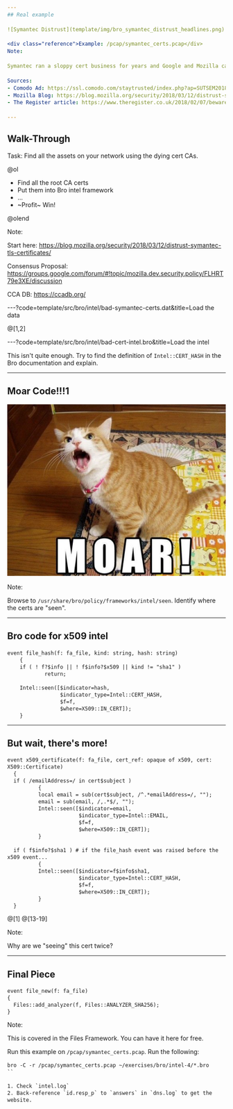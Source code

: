```yaml
---
## Real example

![Symantec Distrust](template/img/bro_symantec_distrust_headlines.png)

<div class="reference">Example: /pcap/symantec_certs.pcap</div>
Note:

Symantec ran a sloppy cert business for years and Google and Mozilla called them on it.

Sources:
- Comodo Ad: https://ssl.comodo.com/staytrusted/index.php?ap=SUTSEM2018&gclid=Cj0KCQjwpcLZBRCnARIsAMPBgF3RKegBAakgwl9DB4EXD4vJs9pn4fhFd4KwnPeVU7dlcKx39BGdLcwaAqWhEALw_wcB
- Mozilla Blog: https://blog.mozilla.org/security/2018/03/12/distrust-symantec-tls-certificates/
- The Register article: https://www.theregister.co.uk/2018/02/07/beware_the_coming_chrome_certificate_apocalypse/

---
```


## Walk-Through

Task: Find all the assets on your network using the dying cert CAs.

@ol

- Find all the root CA certs
- Put them into Bro intel framework
- ...
- ~Profit~ Win!

@olend

Note:

Start here: https://blog.mozilla.org/security/2018/03/12/distrust-symantec-tls-certificates/

Consensus Proposal: https://groups.google.com/forum/#!topic/mozilla.dev.security.policy/FLHRT79e3XE/discussion

CCA DB: https://ccadb.org/

---?code=template/src/bro/intel/bad-symantec-certs.dat&title=Load the data

@[1,2]

---?code=template/src/bro/intel/bad-cert-intel.bro&title=Load the intel

This isn't quite enough. Try to find the definition of `Intel::CERT_HASH` in
the Bro documentation and explain.

---
## Moar Code!!!1

![Moar Cat](template/img/moar-cat.jpg)

Note:

Browse to `/usr/share/bro/policy/frameworks/intel/seen`. Identify where the
certs are "seen".

---

## Bro code for x509 intel
```
event file_hash(f: fa_file, kind: string, hash: string)
    {
    if ( ! f?$info || ! f$info?$x509 || kind != "sha1" )
            return;

    Intel::seen([$indicator=hash,
                 $indicator_type=Intel::CERT_HASH,
                 $f=f,
                 $where=X509::IN_CERT]);
    }
```

---

## But wait, there's more!
```
event x509_certificate(f: fa_file, cert_ref: opaque of x509, cert: X509::Certificate)
  {
  if ( /emailAddress=/ in cert$subject )
          {
          local email = sub(cert$subject, /^.*emailAddress=/, "");
          email = sub(email, /,.*$/, "");
          Intel::seen([$indicator=email,
                       $indicator_type=Intel::EMAIL,
                       $f=f,
                       $where=X509::IN_CERT]);
          }

  if ( f$info?$sha1 ) # if the file_hash event was raised before the x509 event...
          {
          Intel::seen([$indicator=f$info$sha1,
                       $indicator_type=Intel::CERT_HASH,
                       $f=f,
                       $where=X509::IN_CERT]);
          }
  }

```
@[1]
@[13-19]

Note:

Why are we "seeing" this cert twice?

---

## Final Piece

```
event file_new(f: fa_file)
{
  Files::add_analyzer(f, Files::ANALYZER_SHA256);
}
```

Note:

This is covered in the Files Framework. You can have it here for free.

Run this example on `/pcap/symantec_certs.pcap`. Run the following:

```
bro -C -r /pcap/symantec_certs.pcap ~/exercises/bro/intel-4/*.bro
``

1. Check `intel.log`
2. Back-reference `id.resp_p` to `answers` in `dns.log` to get the website.
